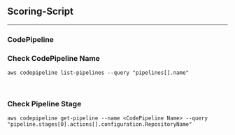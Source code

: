 ## Scoring-Script
---
### CodePipeline
### Check CodePipeline Name
```
aws codepipeline list-pipelines --query "pipelines[].name"
```

<br>

### Check Pipeline Stage
```
aws codepipeline get-pipeline --name <CodePipeline Name> --query "pipeline.stages[0].actions[].configuration.RepositoryName"
```